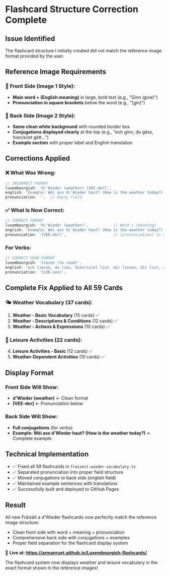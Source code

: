 # Flashcard Structure Correction Complete

## Issue Identified
The flashcard structure I initially created did not match the reference image format provided by the user.

## Reference Image Requirements

### 🎯 **Front Side (Image 1 Style):**
- **Main word + (English meaning)** in large, bold text (e.g., "Ginn (give)")
- **Pronunciation in square brackets** below the word (e.g., "[gin]")

### 🔄 **Back Side (Image 2 Style):**
- **Same clean white background** with rounded border box
- **Conjugations displayed clearly** at the top (e.g., "ech ginn, du gëss, hien/si/et gëtt...")
- **Example section** with proper label and English translation

## Corrections Applied

### ❌ **What Was Wrong:**
```typescript
// INCORRECT FORMAT
luxembourgish: 'd\'Wieder (weather) [VEE-der]',
english: 'Example: Wéi ass d\'Wieder haut? (How is the weather today?)',
pronunciation: '',  // Empty field
```

### ✅ **What Is Now Correct:**
```typescript
// CORRECT FORMAT
luxembourgish: 'd\'Wieder (weather)',           // Word + (meaning)
english: 'Example: Wéi ass d\'Wieder haut? (How is the weather today?)',
pronunciation: '[VEE-der]',                     // [pronunciation] in separate field
```

### For Verbs:
```typescript
// CORRECT VERB FORMAT
luxembourgish: 'liesen (to read)',
english: 'ech liesen, du lies, hien/si/et list, mir liesen, dir list, si liesen - Example: Ech liesen all Dag e Buch. (I read a book every day.)',
pronunciation: '[LEE-sen]',
```

## Complete Fix Applied to All 59 Cards

### 🌤️ **Weather Vocabulary (37 cards):**
1. **Weather - Basic Vocabulary** (15 cards) ✅
2. **Weather - Descriptions & Conditions** (12 cards) ✅  
3. **Weather - Actions & Expressions** (10 cards) ✅

### 🎯 **Leisure Activities (22 cards):**
4. **Leisure Activities - Basic** (12 cards) ✅
5. **Weather-Dependent Activities** (10 cards) ✅

## Display Format

### Front Side Will Show:
- **d'Wieder (weather)** ← Clean format
- **[VEE-der]** ← Pronunciation below

### Back Side Will Show:
- **Full conjugations** (for verbs)
- **Example: Wéi ass d'Wieder haut? (How is the weather today?)** ← Complete example

## Technical Implementation
- ✅ Fixed all 59 flashcards in `fraizeit-wieder-vocabulary.ts`
- ✅ Separated pronunciation into proper field structure
- ✅ Moved conjugations to back side (english field)
- ✅ Maintained example sentences with translations
- ✅ Successfully built and deployed to GitHub Pages

## Result
All new Fräizäit a d'Wieder flashcards now perfectly match the reference image structure:
- Clean front side with word + meaning + pronunciation
- Comprehensive back side with conjugations + examples
- Proper field separation for the flashcard display system

🌟 **Live at: https://armanruet.github.io/Luxembourgish-flashcards/**

The flashcard system now displays weather and leisure vocabulary in the exact format shown in the reference images!
